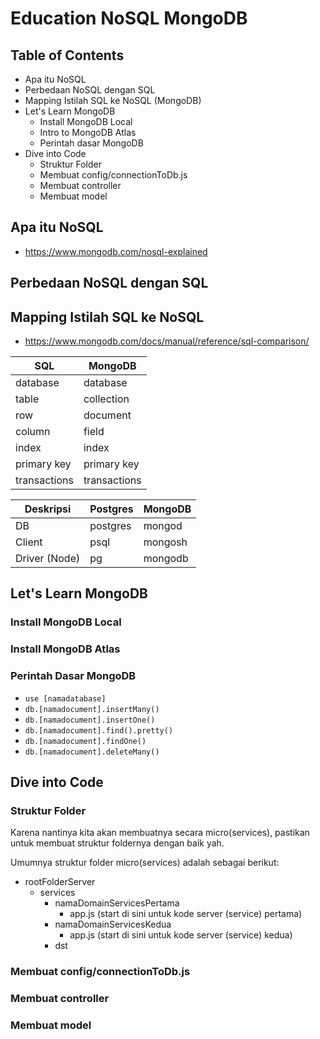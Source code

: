 # Education NoSQL MongoDB

## Table of Contents

- Apa itu NoSQL
- Perbedaan NoSQL dengan SQL
- Mapping Istilah SQL ke NoSQL (MongoDB)
- Let's Learn MongoDB
  - Install MongoDB Local
  - Intro to MongoDB Atlas
  - Perintah dasar MongoDB
- Dive into Code
  - Struktur Folder
  - Membuat config/connectionToDb.js
  - Membuat controller
  - Membuat model

## Apa itu NoSQL

- https://www.mongodb.com/nosql-explained

## Perbedaan NoSQL dengan SQL

## Mapping Istilah SQL ke NoSQL

- https://www.mongodb.com/docs/manual/reference/sql-comparison/

| SQL          | MongoDB      |
| ------------ | ------------ |
| database     | database     |
| table        | collection   |
| row          | document     |
| column       | field        |
| index        | index        |
| primary key  | primary key  |
| transactions | transactions |

| Deskripsi     | Postgres | MongoDB |
| ------------- | -------- | ------- |
| DB            | postgres | mongod  |
| Client        | psql     | mongosh |
| Driver (Node) | pg       | mongodb |

## Let's Learn MongoDB

### Install MongoDB Local

### Install MongoDB Atlas

### Perintah Dasar MongoDB

- `use [namadatabase]`
- `db.[namadocument].insertMany()`
- `db.[namadocument].insertOne()`
- `db.[namadocument].find().pretty()`
- `db.[namadocument].findOne()`
- `db.[namadocument].deleteMany()`

## Dive into Code

### Struktur Folder

Karena nantinya kita akan membuatnya secara micro(services), pastikan untuk membuat struktur foldernya dengan baik yah.

Umumnya struktur folder micro(services) adalah sebagai berikut:

- rootFolderServer
  - services
    - namaDomainServicesPertama
      - app.js (start di sini untuk kode server (service) pertama)
    - namaDomainServicesKedua
      - app.js (start di sini untuk kode server (service) kedua)
    - dst

### Membuat config/connectionToDb.js

### Membuat controller

### Membuat model
